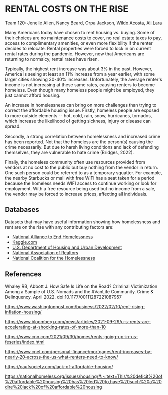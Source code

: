 # RENTAL COSTS ON THE RISE

Team 120: Jenelle Allen, Nancy Beard, Orpa Jackson, [Wildo Acosta](linkedin.com/in/wildo-acosta-quiñones-86215484), [Ali Lara](https://www.linkedin.com/in/aliglara)

Many Americans today have chosen to rent housing vs. buying. Some of their choices are no maintenance costs to cover, no real estate taxes to pay, access to complimentary amenities, or even more flexibility if the renter decides to relocate. Rental properties were forced to lock in on current rental rates during the pandemic. However, now that Americans are returning to normalcy, rental rates have risen.

Typically, the highest rent increase was about 3% in the past. However, America is seeing at least an 11% increase from a year earlier, with some larger cities showing 30-40% increases. Unfortunately, the average renter's income is not increasing at these same rates, causing renters to become homeless. Even though many homeless people might be employed, they just cannot afford housing.

An increase in homelessness can bring on more challenges than trying to correct the affordable housing issue. Firstly, homeless people are exposed to more outside elements -- hot, cold, rain, snow, hurricanes,
tornados, which increase the likelihood of getting sickness, injury or disease can spread.

Secondly, a strong correlation between homelessness and increased crime has been reported. Not that the homeless are the person(s) causing the crime necessarily. But due to harsh living conditions and lack of defending themselves, they are vulnerable to hate crime (Bridges, 2022).

Finally, the homeless community often use resources provided from vendors at no cost to the public but buy nothing from the vendor in return. One such person could be referred to as a temporary squatter. For example, the nearby Starbucks or mall with free WIFI has a seat taken for a period because the homeless needs WIFI access to continue working or look for employment. With a free resource being used but no income from a sale, the vendor may be forced to increase prices, affecting all individuals.

## Databases

Datasets that may have useful information showing how homelessness and rent are on the rise with any contributing factors are:

- [National Alliance to End Homelessness](https://endhomelessness.org/)
- [Kaggle.com](https://www.kaggle.com/)
- [U.S. Department of Housing and Urban Development](https://www.hud.gov/)
- [National Association of Realtors](https://www.nar.realtor/)
- [National Coalition for the Homelessness](https://nationalhomeless.org/)

## References

Whaley RB, Abbott J. How Safe Is Life on the Road? Criminal
Victimization Among a Sample of U.S. Nomads and the #VanLife Community.
Crime & Delinquency. April 2022. doi:10.1177/00111287221087957

<https://www.washingtonpost.com/business/2022/02/10/rent-rising-inflation-housing/>

<https://www.bloomberg.com/news/articles/2021-09-29/u-s-rents-are-accelerating-at-shocking-rates-of-more-than-10>

<https://www.cnn.com/2021/09/30/homes/rents-going-up-in-us-feseries/index.html>

<https://www.cnet.com/personal-finance/mortgages/rent-increases-by-nearly-20-across-the-us-what-renters-need-to-know/>

<https://caufsociety.com/lack-of-affordable-housing/>

<https://nationalhomeless.org/issues/housing/#:~:text=This%20deficit%20of%20affordable%20housing%20has%20led%20to,have%20such%20a%20dire%20lack%20of%20affordable%20housing>
